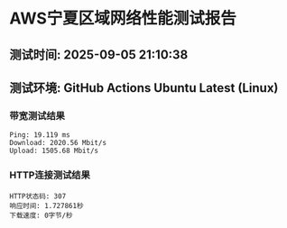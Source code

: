 # AWS宁夏区域网络性能测试报告
## 测试时间: 2025-09-05 21:10:38
## 测试环境: GitHub Actions Ubuntu Latest (Linux)

### 带宽测试结果
```
Ping: 19.119 ms
Download: 2020.56 Mbit/s
Upload: 1505.68 Mbit/s
```

### HTTP连接测试结果
```
HTTP状态码: 307
响应时间: 1.727861秒
下载速度: 0字节/秒
```

